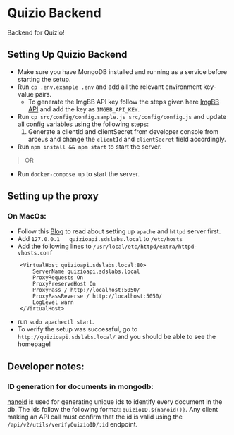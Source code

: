 # Quizio Backend

Backend for Quizio!

## Setting Up Quizio Backend
- Make sure you have MongoDB installed and running as a service before starting the setup.
- Run `cp .env.example .env` and add all the relevant environment key-value pairs.
	- To generate the ImgBB API key follow the steps given here [ImgBB API](https://api.imgbb.com/) and add the key as `IMGBB_API_KEY`.
- Run  `cp src/config/config.sample.js src/config/config.js` and update all config variables using the following steps:
	1. Generate a clientId and clientSecret from developer console from arceus and change the `clientId` and `clientSecret` field accordingly.
- Run `npm install && npm start` to start the server.
> OR
- Run `docker-compose up` to start the server.

## Setting up the proxy

### On MacOs:
- Follow this [Blog](https://medium.com/@crmcmullen/how-to-install-apache-on-macos-10-13-high-sierra-and-10-14-mojave-using-homebrew-3cb6bf6e3cd4) to read about setting up `apache` and `httpd` server first.
- Add `127.0.0.1   quizioapi.sdslabs.local` to `/etc/hosts`
- Add the following lines to `/usr/local/etc/httpd/extra/httpd-vhosts.conf`
```
	<VirtualHost quizioapi.sdslabs.local:80>
		ServerName quizioapi.sdslabs.local
		ProxyRequests On
		ProxyPreserveHost On
		ProxyPass / http://localhost:5050/
		ProxyPassReverse / http://localhost:5050/
		LogLevel warn
	</VirtualHost>
```
- run `sudo apachectl start`.
- To verify the setup was successful, go to `http://quizioapi.sdslabs.local/` and you should be able to see the homepage!


## Developer notes:

### ID generation for documents in mongodb:
[nanoid]() is used for generating unique ids to identify every document in the db. The ids follow the following format: `quizioID.${nanoid()}`.
Any client making an API call must confirm that the id is valid using the `/api/v2/utils/verifyQuizioID/:id` endpoint.
